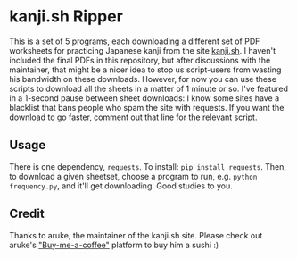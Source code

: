 # kanji.sh Ripper
This is a set of 5 programs, each downloading a different set of PDF worksheets for practicing Japanese kanji from the site [kanji.sh](kanji.sh).
I haven't included the final PDFs in this repository, but after discussions with the maintainer, that might be a nicer idea to stop us script-users
from wasting his bandwidth on these downloads. However, for now you can use these scripts to download all the sheets in a matter of 1 minute or so.
I've featured in a 1-second pause between sheet downloads: I know some sites have a blacklist that bans people who spam the site with requests.
If you want the download to go faster, comment out that line for the relevant script.

## Usage
There is one dependency, `requests`.
To install: `pip install requests`.
Then, to download a given sheetset, choose a program to run, e.g. `python frequency.py`, and it'll get downloading.
Good studies to you.

## Credit
Thanks to aruke, the maintainer of the kanji.sh site. Please check out aruke's ["Buy-me-a-coffee"](https://www.buymeacoffee.com/aruke) platform to buy him a sushi :)